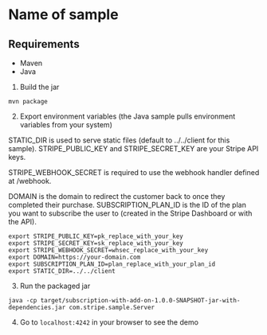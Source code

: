 # Name of sample

## Requirements
* Maven
* Java

1. Build the jar
```
mvn package
```

2. Export environment variables
(the Java sample pulls environment variables from your system)

STATIC_DIR is used to serve static files (default to ../../client for this sample).
STRIPE_PUBLIC_KEY and STRIPE_SECRET_KEY are your Stripe API keys.

STRIPE_WEBHOOK_SECRET is required to use the webhook handler defined at /webhook.

DOMAIN is the domain to redirect the customer back to once they completed their purchase.
SUBSCRIPTION_PLAN_ID is the ID of the plan you want to subscribe the user to (created in the Stripe Dashboard or with the API).
```
export STRIPE_PUBLIC_KEY=pk_replace_with_your_key
export STRIPE_SECRET_KEY=sk_replace_with_your_key
export STRIPE_WEBHOOK_SECRET=whsec_replace_with_your_key
export DOMAIN=https://your-domain.com
export SUBSCRIPTION_PLAN_ID=plan_replace_with_your_plan_id
export STATIC_DIR=../../client
```

3. Run the packaged jar
```
java -cp target/subscription-with-add-on-1.0.0-SNAPSHOT-jar-with-dependencies.jar com.stripe.sample.Server
```

4. Go to `localhost:4242` in your browser to see the demo
